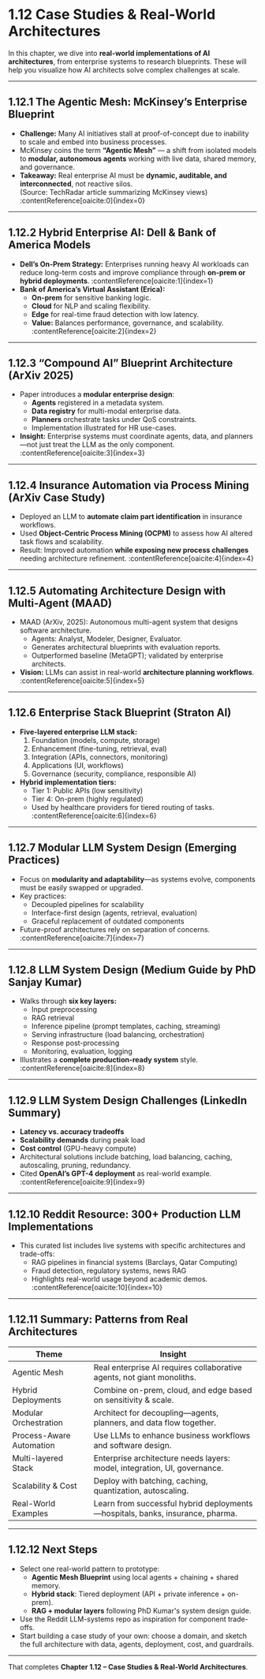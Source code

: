 # 1.12 Case Studies & Real-World Architectures

In this chapter, we dive into **real-world implementations of AI architectures**, from enterprise systems to research blueprints. These will help you visualize how AI architects solve complex challenges at scale.

---

## 1.12.1 The Agentic Mesh: McKinsey’s Enterprise Blueprint

- **Challenge:** Many AI initiatives stall at proof-of-concept due to inability to scale and embed into business processes.
- McKinsey coins the term **“Agentic Mesh”** — a shift from isolated models to **modular, autonomous agents** working with live data, shared memory, and governance.
- **Takeaway:** Real enterprise AI must be **dynamic, auditable, and interconnected**, not reactive silos.  
  (Source: TechRadar article summarizing McKinsey views) :contentReference[oaicite:0]{index=0}

---

## 1.12.2 Hybrid Enterprise AI: Dell & Bank of America Models

- **Dell’s On-Prem Strategy:** Enterprises running heavy AI workloads can reduce long-term costs and improve compliance through **on-prem or hybrid deployments**. :contentReference[oaicite:1]{index=1}
- **Bank of America’s Virtual Assistant (Erica):**
  - **On-prem** for sensitive banking logic.
  - **Cloud** for NLP and scaling flexibility.
  - **Edge** for real-time fraud detection with low latency.
  - **Value:** Balances performance, governance, and scalability. :contentReference[oaicite:2]{index=2}

---

## 1.12.3 “Compound AI” Blueprint Architecture (ArXiv 2025)

- Paper introduces a **modular enterprise design**:
  - **Agents** registered in a metadata system.
  - **Data registry** for multi-modal enterprise data.
  - **Planners** orchestrate tasks under QoS constraints.
  - Implementation illustrated for HR use-cases.
- **Insight:** Enterprise systems must coordinate agents, data, and planners—not just treat the LLM as the only component. :contentReference[oaicite:3]{index=3}

---

## 1.12.4 Insurance Automation via Process Mining (ArXiv Case Study)

- Deployed an LLM to **automate claim part identification** in insurance workflows.
- Used **Object-Centric Process Mining (OCPM)** to assess how AI altered task flows and scalability.
- Result: Improved automation **while exposing new process challenges** needing architecture refinement. :contentReference[oaicite:4]{index=4}

---

## 1.12.5 Automating Architecture Design with Multi-Agent (MAAD)

- MAAD (ArXiv, 2025): Autonomous multi-agent system that designs software architecture.
  - Agents: Analyst, Modeler, Designer, Evaluator.
  - Generates architectural blueprints with evaluation reports.
  - Outperformed baseline (MetaGPT); validated by enterprise architects.
- **Vision:** LLMs can assist in real-world **architecture planning workflows**. :contentReference[oaicite:5]{index=5}

---

## 1.12.6 Enterprise Stack Blueprint (Straton AI)

- **Five-layered enterprise LLM stack:**
  1. Foundation (models, compute, storage)
  2. Enhancement (fine-tuning, retrieval, eval)
  3. Integration (APIs, connectors, monitoring)
  4. Applications (UI, workflows)
  5. Governance (security, compliance, responsible AI)
- **Hybrid implementation tiers:**
  - Tier 1: Public APIs (low sensitivity)
  - Tier 4: On-prem (highly regulated)
  - Used by healthcare providers for tiered routing of tasks. :contentReference[oaicite:6]{index=6}

---

## 1.12.7 Modular LLM System Design (Emerging Practices)

- Focus on **modularity and adaptability**—as systems evolve, components must be easily swapped or upgraded.
- Key practices:
  - Decoupled pipelines for scalability
  - Interface-first design (agents, retrieval, evaluation)
  - Graceful replacement of outdated components
- Future-proof architectures rely on separation of concerns. :contentReference[oaicite:7]{index=7}

---

## 1.12.8 LLM System Design (Medium Guide by PhD Sanjay Kumar)

- Walks through **six key layers:**
  - Input preprocessing
  - RAG retrieval
  - Inference pipeline (prompt templates, caching, streaming)
  - Serving infrastructure (load balancing, orchestration)
  - Response post-processing
  - Monitoring, evaluation, logging
- Illustrates a **complete production-ready system** style. :contentReference[oaicite:8]{index=8}

---

## 1.12.9 LLM System Design Challenges (LinkedIn Summary)

- **Latency vs. accuracy tradeoffs**
- **Scalability demands** during peak load
- **Cost control** (GPU-heavy compute)
- Architectural solutions include batching, load balancing, caching, autoscaling, pruning, redundancy.
- Cited **OpenAI’s GPT-4 deployment** as real-world example. :contentReference[oaicite:9]{index=9}

---

## 1.12.10 Reddit Resource: 300+ Production LLM Implementations

- This curated list includes live systems with specific architectures and trade-offs:
  - RAG pipelines in financial systems (Barclays, Qatar Computing)
  - Fraud detection, regulatory systems, news RAG
  - Highlights real-world usage beyond academic demos. :contentReference[oaicite:10]{index=10}

---

## 1.12.11 Summary: Patterns from Real Architectures

| Theme                    | Insight                                                                       |
| ------------------------ | ----------------------------------------------------------------------------- |
| Agentic Mesh             | Real enterprise AI requires collaborative agents, not giant monoliths.        |
| Hybrid Deployments       | Combine on-prem, cloud, and edge based on sensitivity & scale.                |
| Modular Orchestration    | Architect for decoupling—agents, planners, and data flow together.            |
| Process-Aware Automation | Use LLMs to enhance business workflows and software design.                   |
| Multi-layered Stack      | Enterprise architecture needs layers: model, integration, UI, governance.     |
| Scalability & Cost       | Deploy with batching, caching, quantization, autoscaling.                     |
| Real-World Examples      | Learn from successful hybrid deployments—hospitals, banks, insurance, pharma. |

---

## 1.12.12 Next Steps

- Select one real-world pattern to prototype:
  - **Agentic Mesh Blueprint** using local agents + chaining + shared memory.
  - **Hybrid stack**: Tiered deployment (API + private inference + on-prem).
  - **RAG + modular layers** following PhD Kumar's system design guide.
- Use the Reddit LLM-systems repo as inspiration for component trade-offs.
- Start building a case study of your own: choose a domain, and sketch the full architecture with data, agents, deployment, cost, and guardrails.

---

That completes **Chapter 1.12 – Case Studies & Real-World Architectures**.
